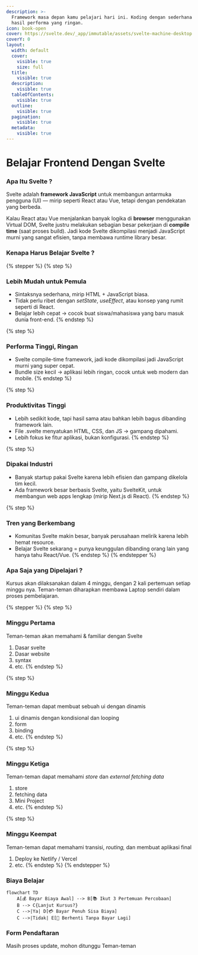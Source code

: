 ```yaml
---
description: >-
  Framework masa depan kamu pelajari hari ini. Koding dengan sederhana dengan
  hasil performa yang ringan.
icon: book-open
cover: https://svelte.dev/_app/immutable/assets/svelte-machine-desktop.B6JkAIR3.png
coverY: 0
layout:
  width: default
  cover:
    visible: true
    size: full
  title:
    visible: true
  description:
    visible: true
  tableOfContents:
    visible: true
  outline:
    visible: true
  pagination:
    visible: true
  metadata:
    visible: true
---
```


# Belajar Frontend Dengan Svelte

### Apa Itu Svelte ?

Svelte adalah **framework JavaScript** untuk membangun antarmuka pengguna (UI) — mirip seperti React atau Vue, tetapi dengan pendekatan yang berbeda.

Kalau React atau Vue menjalankan banyak logika di **browser** menggunakan Virtual DOM, Svelte justru melakukan sebagian besar pekerjaan di **compile time** (saat proses build). Jadi kode Svelte dikompilasi menjadi JavaScript murni yang sangat efisien, tanpa membawa runtime library besar.

### Kenapa Harus Belajar Svelte ?

{% stepper %}
{% step %}
### Lebih Mudah untuk Pemula

* Sintaksnya sederhana, mirip HTML + JavaScript biasa.
* Tidak perlu ribet dengan _setState_, _useEffect_, atau konsep yang rumit seperti di React.
* Belajar lebih cepat → cocok buat siswa/mahasiswa yang baru masuk dunia front-end.
{% endstep %}

{% step %}
### Performa Tinggi, Ringan

* Svelte compile-time framework, jadi kode dikompilasi jadi JavaScript murni yang super cepat.
* Bundle size kecil → aplikasi lebih ringan, cocok untuk web modern dan mobile.
{% endstep %}

{% step %}
### Produktivitas Tinggi

* Lebih sedikit kode, tapi hasil sama atau bahkan lebih bagus dibanding framework lain.
* File .svelte menyatukan HTML, CSS, dan JS → gampang dipahami.
* Lebih fokus ke fitur aplikasi, bukan konfigurasi.
{% endstep %}

{% step %}
### Dipakai Industri

* Banyak startup pakai Svelte karena lebih efisien dan gampang dikelola tim kecil.
* Ada framework besar berbasis Svelte, yaitu SvelteKit, untuk membangun web apps lengkap (mirip Next.js di React).
{% endstep %}

{% step %}
### Tren yang Berkembang

* Komunitas Svelte makin besar, banyak perusahaan melirik karena lebih hemat resource.
* Belajar Svelte sekarang = punya keunggulan dibanding orang lain yang hanya tahu React/Vue.
{% endstep %}
{% endstepper %}

### Apa Saja yang Dipelajari ?

Kursus akan dilaksanakan dalam 4 minggu, dengan 2 kali pertemuan setiap minggu nya. Teman-teman diharapkan membawa Laptop sendiri dalam proses pembelajaran.

{% stepper %}
{% step %}
### Minggu Pertama

Teman-teman akan memahami & familiar dengan Svelte

1. Dasar svelte
2. Dasar website
3. syntax
4. etc.
{% endstep %}

{% step %}
### Minggu Kedua

Teman-teman dapat membuat sebuah ui dengan dinamis

1. ui dinamis dengan kondisional dan looping
2. form
3. binding
4. etc.
{% endstep %}

{% step %}
### Minggu Ketiga

Teman-teman dapat memahami _store_ dan _external fetching data_

1. store
2. fetching data
3. Mini Project
4. etc.
{% endstep %}

{% step %}
### Minggu Keempat

Teman-teman dapat memahami transisi, _routing,_ dan membuat aplikasi final

1. Deploy ke Netlify / Vercel
2. etc.
{% endstep %}
{% endstepper %}

### Biaya Belajar

```mermaid fullWidth="true"
flowchart TD
    A[💰 Bayar Biaya Awal] --> B[📚 Ikut 3 Pertemuan Percobaan]
    B --> C{Lanjut Kursus?}
    C -->|Ya| D[💳 Bayar Penuh Sisa Biaya]
    C -->|Tidak| E[🚪 Berhenti Tanpa Bayar Lagi]
```

### Form Pendaftaran

Masih proses update, mohon ditunggu Teman-teman
